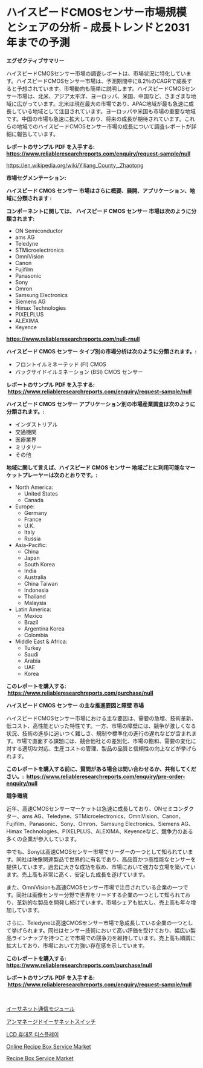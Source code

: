 <p><h1>ハイスピードCMOSセンサー市場規模とシェアの分析 - 成長トレンドと2031年までの予測</h1></p><p><strong>エグゼクティブサマリー</strong></p>
<p><p>ハイスピードCMOSセンサー市場の調査レポートは、市場状況に特化しています。ハイスピードCMOSセンサー市場は、予測期間中に8.2％のCAGRで成長すると予想されています。市場動向も簡単に説明します。ハイスピードCMOSセンサー市場は、北米、アジア太平洋、ヨーロッパ、米国、中国など、さまざまな地域に広がっています。北米は現在最大の市場であり、APAC地域が最も急速に成長している地域として注目されています。ヨーロッパや米国も市場の重要な地域です。中国の市場も急速に拡大しており、将来の成長が期待されています。これらの地域でのハイスピードCMOSセンサー市場の成長について調査レポートが詳細に報告しています。</p></p>
<p><strong>レポートのサンプル PDF を入手する: <a href="https://www.reliableresearchreports.com/enquiry/request-sample/null">https://www.reliableresearchreports.com/enquiry/request-sample/null</a></strong></p>
<p><a href="https://en.wikipedia.org/wiki/Yiliang_County,_Zhaotong">https://en.wikipedia.org/wiki/Yiliang_County,_Zhaotong</a></p>
<p><strong>市場セグメンテーション:</strong></p>
<p><strong> ハイスピード CMOS センサー 市場はさらに概要、展開、アプリケーション、地域に分類されます :</strong></p>
<p><strong>コンポーネントに関しては、 ハイスピード CMOS センサー 市場は次のように分類されます: &nbsp;</strong></p>
<p><ul><li>ON Semiconductor</li><li>ams AG</li><li>Teledyne</li><li>STMicroelectronics</li><li>OmniVision</li><li>Canon</li><li>Fujifilm</li><li>Panasonic</li><li>Sony</li><li>Omron</li><li>Samsung Electronics</li><li>Siemens AG</li><li>Himax Technologies</li><li>PIXELPLUS</li><li>ALEXIMA</li><li>Keyence</li></ul></p>
<p><strong><a href="https://www.reliableresearchreports.com/null-rnull">https://www.reliableresearchreports.com/null-rnull</a></strong></p>
<p><strong> ハイスピード CMOS センサー タイプ別の市場分析は次のように分類されます。:</strong></p>
<p><ul><li>フロントイルミネーテッド (FI) CMOS</li><li>バックサイドイルミネーション (BSI) CMOS センサー</li></ul></p>
<p><strong>レポートのサンプル PDF を入手する: &nbsp;<a href="https://www.reliableresearchreports.com/enquiry/request-sample/null">https://www.reliableresearchreports.com/enquiry/request-sample/null</a></strong></p>
<p><strong> ハイスピード CMOS センサー アプリケーション別の市場産業調査は次のように分類されます。:</strong></p>
<p><ul><li>インダストリアル</li><li>交通機関</li><li>医療業界</li><li>ミリタリー</li><li>その他</li></ul></p>
<p><strong>地域に関して言えば、ハイスピード CMOS センサー 地域ごとに利用可能なマーケットプレーヤーは次のとおりです。:</strong></p>
<p><ul>
    <li>
        North America:
        <ul>
            <li>United States</li>
            <li>Canada</li>
        </ul>
    </li>
    <li>
        Europe:
        <ul>
            <li>Germany</li>
            <li>France</li>
            <li>U.K.</li>
            <li>Italy</li>
            <li>Russia</li>
        </ul>
    </li>
    <li>
        Asia-Pacific:
        <ul>
            <li>China</li>
            <li>Japan</li>
            <li>South Korea</li>
            <li>India</li>
            <li>Australia</li>
            <li>China Taiwan</li>
            <li>Indonesia</li>
            <li>Thailand</li>
            <li>Malaysia</li>
        </ul>
    </li>
    <li>
        Latin America:
        <ul>
            <li>Mexico</li>
            <li>Brazil</li>
            <li>Argentina Korea</li>
            <li>Colombia</li>
        </ul>
    </li>
    <li>
        Middle East & Africa:
        <ul>
            <li>Turkey</li>
            <li>Saudi</li>
            <li>Arabia</li>
            <li>UAE</li>
            <li>Korea</li>
        </ul>
    </li>
    </ul></p>
<p><strong>このレポートを購入する: &nbsp;<a href="https://www.reliableresearchreports.com/purchase/null">https://www.reliableresearchreports.com/purchase/null</a></strong></p>
<p><strong>ハイスピード CMOS センサー の主な推進要因と障壁 市場</strong></p>
<p><p>ハイスピードCMOSセンサー市場における主な要因は、需要の急増、技術革新、低コスト、高性能といった特性です。一方、市場の障壁には、競争が激しくなる状況、技術の進歩に追いつく難しさ、規制や標準化の進行の遅れなどが含まれます。市場で直面する課題には、競合他社との差別化、市場の飽和、需要の変化に対する適切な対応、生産コストの管理、製品の品質と信頼性の向上などが挙げられます。</p></p>
<p><strong>このレポートを購入する前に、質問がある場合は問い合わせるか、共有してください。:&nbsp; <a href="https://www.reliableresearchreports.com/enquiry/pre-order-enquiry/null">https://www.reliableresearchreports.com/enquiry/pre-order-enquiry/null</a></strong></p>
<p><strong>競争環境</strong></p>
<p><p>近年、高速CMOSセンサーマーケットは急速に成長しており、ONセミコンダクター、ams AG、Teledyne、STMicroelectronics、OmniVision、Canon、Fujifilm、Panasonic、Sony、Omron、Samsung Electronics、Siemens AG、Himax Technologies、PIXELPLUS、ALEXIMA、Keyenceなど、競争力のある多くの企業が参入しています。</p><p>中でも、Sonyは高速CMOSセンサー市場でリーダーの一つとして知られています。同社は映像関連製品で世界的に有名であり、高品質かつ高性能なセンサーを提供しています。過去に大きな成功を収め、市場において強力な立場を築いています。売上高も非常に高く、安定した成長を遂げています。</p><p>また、OmniVisionも高速CMOSセンサー市場で注目されている企業の一つです。同社は画像センサー分野で世界をリードする企業の一つとして知られており、革新的な製品を開発し続けています。市場シェアも拡大し、売上高も年々増加しています。</p><p>さらに、Teledyneは高速CMOSセンサー市場で急成長している企業の一つとして挙げられます。同社はセンサー技術において高い評価を受けており、幅広い製品ラインナップを持つことで市場での競争力を維持しています。売上高も順調に拡大しており、市場において力強い存在感を示しています。</p></p>
<p><strong>このレポートを購入する: &nbsp; <a href="https://www.reliableresearchreports.com/purchase/null">https://www.reliableresearchreports.com/purchase/null</a></strong></p>
<p><strong>レポートのサンプル PDF を入手する: &nbsp;<a href="https://www.reliableresearchreports.com/enquiry/request-sample/null">https://www.reliableresearchreports.com/enquiry/request-sample/null</a></strong><strong></strong></p>
<p>&nbsp;</p>
<p><p><a href="https://github.com/TerrellConn/Market-Research-Report-List-2/blob/main/5365918122908.md">イーサネット通信モジュール</a></p><p><a href="https://github.com/schmahlson/Market-Research-Report-List-2/blob/main/5854286122907.md">アンマネージドイーサネットスイッチ</a></p><p><a href="https://github.com/shampaakter36/Market-Research-Report-List-1/blob/main/7621148124327.md">LCD 휴대폰 디스플레이</a></p><p><a href="https://github.com/dylanObrien626/Market-Research-Report-List-1/blob/main/online-recipe-box-service-market.md">Online Recipe Box Service Market</a></p><p><a href="https://github.com/MaryamSipes/Market-Research-Report-List-1/blob/main/recipe-box-service-market.md">Recipe Box Service Market</a></p></p>